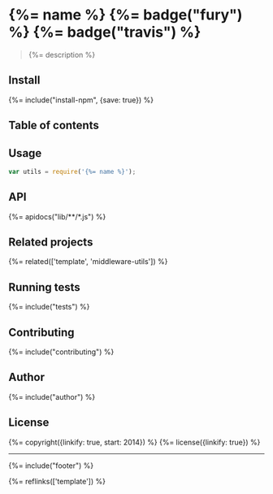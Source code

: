 # {%= name %} {%= badge("fury") %} {%= badge("travis") %}

> {%= description %}

## Install
{%= include("install-npm", {save: true}) %}

## Table of contents
<!-- toc -->

## Usage

```js
var utils = require('{%= name %}');
```

## API
{%= apidocs("lib/**/*.js") %}

## Related projects
{%= related(['template', 'middleware-utils']) %}  

## Running tests
{%= include("tests") %}

## Contributing
{%= include("contributing") %}

## Author
{%= include("author") %}

## License
{%= copyright({linkify: true, start: 2014}) %}
{%= license({linkify: true}) %}

***

{%= include("footer") %}

{%= reflinks(['template']) %}
